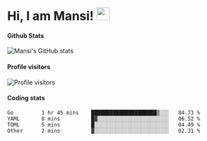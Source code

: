 # Hi, I am Mansi! <img src="https://user-images.githubusercontent.com/1303154/88677602-1635ba80-d120-11ea-84d8-d263ba5fc3c0.gif" width="30px">

#### Github Stats

![Mansi's GitHub stats](https://github-readme-stats.vercel.app/api?username=mansikulkarni96&theme=tokyonight&count_private=true&show_icons=true&hide=contribs)

#### Profile visitors

![Profile visitors](https://visitor-badge.glitch.me/badge?page_id=page.id&left_color=grey&right_color=blue)

#### Coding stats

<!--START_SECTION:waka-->

```text
Go         1 hr 45 mins    █████████████████████▒░░░   84.73 %
YAML       8 mins          █▓░░░░░░░░░░░░░░░░░░░░░░░   06.52 %
TOML       5 mins          █░░░░░░░░░░░░░░░░░░░░░░░░   04.49 %
Other      2 mins          ▓░░░░░░░░░░░░░░░░░░░░░░░░   02.31 %
```

<!--END_SECTION:waka-->
